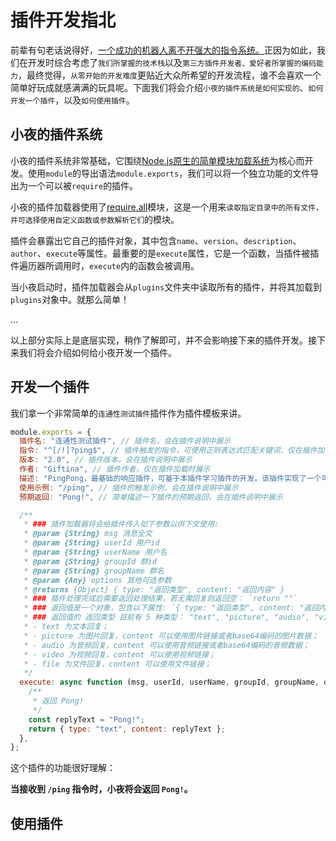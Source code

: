 # 插件开发指北

前辈有句老话说得好，[一个成功的机器人离不开强大的指令系统。](https://koishi.js.org/guide/command/#:~:text=%E7%B3%BB%E7%BB%9F%E5%88%9D%E6%8E%A2-,%E4%B8%80%E4%B8%AA%E6%88%90%E5%8A%9F%E7%9A%84%E6%9C%BA%E5%99%A8%E4%BA%BA%E7%A6%BB%E4%B8%8D%E5%BC%80%E5%BC%BA%E5%A4%A7%E7%9A%84%E6%8C%87%E4%BB%A4%E7%B3%BB%E7%BB%9F%E3%80%82,-%E6%AD%A3%E5%9B%A0%E4%B8%BA%E5%A6%82%E6%AD%A4)正因为如此，我们在开发时综合考虑了`我们所掌握的技术栈`以及`第三方插件开发者、爱好者所掌握的编码能力`，最终觉得，`从零开始的开发难度`更贴近大众所希望的开发流程，谁不会喜欢一个简单好玩成就感满满的玩具呢。下面我们将会介绍`小夜的插件系统是如何实现的`、`如何开发一个插件`，以及`如何使用插件`。

## 小夜的插件系统

小夜的插件系统非常基础，它围绕[Node.js原生的简单模块加载系统](https://nodejs.org/docs/latest-v14.x/api/modules.html#modules_modules_commonjs_modules)为核心而开发。使用`module`的导出语法`module.exports`，我们可以将一个独立功能的文件导出为一个可以被`require`的插件。

小夜的插件加载器使用了[require.all](https://github.com/desislavsd/require.all)模块，这是一个用来`读取指定目录中的所有文件，并可选择使用自定义函数或参数解析它们`的模块。

插件会暴露出它自己的插件对象，其中包含`name`、`version`、`description`、`author`、`execute`等属性。最重要的是`execute`属性，它是一个函数，当插件被插件遍历器所调用时，`execute`内的函数会被调用。

当小夜启动时，插件加载器会从`plugins`文件夹中读取所有的插件，并将其加载到`plugins`对象中。就那么简单！

...

以上部分实际上是底层实现，稍作了解即可，并不会影响接下来的插件开发。接下来我们将会介绍如何给小夜开发一个插件。

## 开发一个插件

我们拿一个非常简单的`连通性测试插件`插件作为插件模板来讲。

```js
module.exports = {
  插件名: "连通性测试插件", // 插件名，会在插件说明中展示
  指令: "^[/!]?ping$", // 插件触发的指令，可使用正则表达式匹配关键词，仅在插件加载时展示
  版本: "2.0", // 插件版本，会在插件说明中展示
  作者: "Giftina", // 插件作者，仅在插件加载时展示
  描述: "PingPong，最基础的响应插件，可基于本插件学习插件的开发。该插件实现了一个可以测试小夜的连通性的功能。", // 插件说明，仅在插件加载时展示
  使用示例: "/ping", // 插件的触发示例，会在插件说明中展示
  预期返回: "Pong!", // 简单描述一下插件的预期返回，会在插件说明中展示

  /**
   * ### 插件加载器将会给插件传入如下参数以供下文使用:
   * @param {String} msg 消息全文
   * @param {String} userId 用户id
   * @param {String} userName 用户名
   * @param {String} groupId 群id
   * @param {String} groupName 群名
   * @param {Any} options 其他可选参数
   * @returns {Object} { type: "返回类型", content: "返回内容" }
   * ### 插件处理完成后需要返回处理结果，若无需回复则返回空： `return ""`
   * ### 返回值是一个对象，包含以下属性: `{ type: "返回类型", content: "返回内容" }`
   * ### 返回值的 返回类型 目前有 5 种类型： "text", "picture", "audio", "video", "file":
   * - text 为文本回复；
   * - picture 为图片回复，content 可以使用图片链接或者base64编码的图片数据；
   * - audio 为音频回复，content 可以使用音频链接或者base64编码的音频数据；
   * - video 为视频回复，content 可以使用视频链接；
   * - file 为文件回复，content 可以使用文件链接；
   */
  execute: async function (msg, userId, userName, groupId, groupName, options) {
    /**
     * 返回 Pong!
     */
    const replyText = "Pong!";
    return { type: "text", content: replyText };
  },
};
```

这个插件的功能很好理解：

**当接收到 `/ping` 指令时，小夜将会返回 `Pong!`。**

## 使用插件

